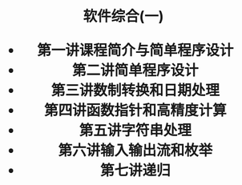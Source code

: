 <h1 align="center"> 软件综合(一)

- 第一讲课程简介与简单程序设计
- 第二讲简单程序设计
- 第三讲数制转换和日期处理
- 第四讲函数指针和高精度计算
- 第五讲字符串处理
- 第六讲输入输出流和枚举
- 第七讲递归


